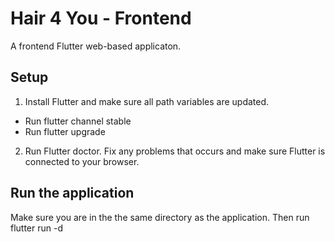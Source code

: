 # Hair 4 You - Frontend

A frontend Flutter web-based applicaton.

## Setup

1. Install Flutter and make sure all path variables are updated.
  * Run flutter channel stable
  * Run flutter upgrade
2. Run Flutter doctor. Fix any problems that occurs and make sure Flutter is connected to your browser.


## Run the application
Make sure you are in the the same directory as the application. 
Then run flutter run -d <preffered webbrowser>

